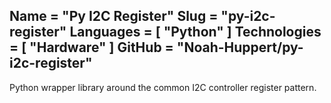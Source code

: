 Name = "Py I2C Register"
Slug = "py-i2c-register"
Languages = [ "Python" ]
Technologies = [ "Hardware" ]
GitHub = "Noah-Huppert/py-i2c-register"
---
Python wrapper library around the common I2C controller register pattern.
